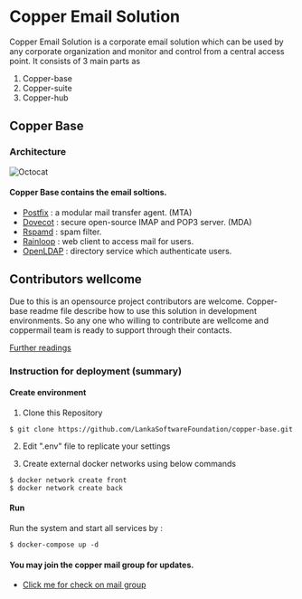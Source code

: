# Copper Email Solution


Copper Email Solution is a corporate email solution which can be used by any corporate organization and monitor and control from a central access point. It consists of 3 main parts as
1. Copper-base
2. Copper-suite
3. Copper-hub


## Copper Base

### Architecture

![Octocat](https://github.com/LankaSoftwareFoundation/Copper-EmailSolution/blob/master/mailServerArchitecture.png?raw=true)


#### Copper Base contains the email  soltions.

- [Postfix](http://www.postfix.org/) : a modular mail transfer agent. (MTA)
- [Dovecot](https://www.dovecot.org/) : secure open-source IMAP and POP3 server. (MDA)
- [Rspamd](https://rspamd.com/) : spam filter.
- [Rainloop](https://www.rainloop.net/) : web client to access mail for users.
- [OpenLDAP](https://www.openldap.org/) : directory service which authenticate users.


## Contributors wellcome

Due to this is an opensource project contributors are welcome.
Copper-base readme file describe how to use this solution in development environments.
So any one who willing to contribute are wellcome and coppermail team is ready to support through their contacts.

[Further readings](https://github.com/LankaSoftwareFoundation/copper-base/blob/master/README.md)

### Instruction for deployment (summary)

#### Create environment

1. Clone this Repository

```
$ git clone https://github.com/LankaSoftwareFoundation/copper-base.git
```

2. Edit ".env" file to replicate your settings

3. Create external docker networks using below commands

```
$ docker network create front
$ docker network create back
```
#### Run

Run the system and start all services by :

```
$ docker-compose up -d 
```

#### You may join the copper mail group for updates.

- [Click me for check on mail group](https://groups.google.com/forum/#!forum/lsf-email-solution)
